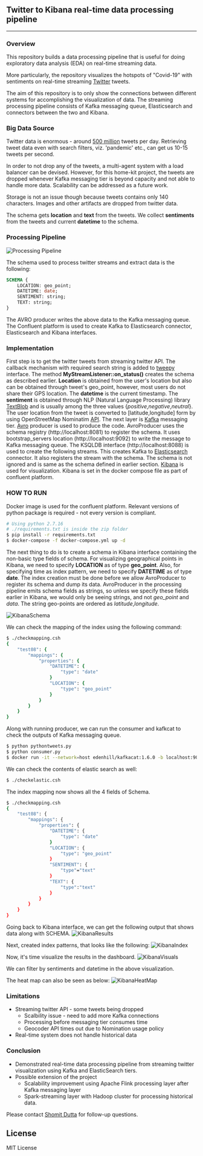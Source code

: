 ## Twitter to Kibana real-time data processing pipeline
---
### Overview
This repository builds a data processing pipeline that is useful for doing exploratory data analysis (EDA) on real-time streaming data.

More particularly, the repository visualizes the hotspots of "Covid-19" with sentiments on real-time streaming [Twitter][twitter] tweets.

The aim of this repository is to only show the connections between different systems for accomplishing the visualization of data. The streaming processing pipeline consists of Kafka messaging queue, Elasticsearch and connectors between the two and Kibana. 

### Big Data Source

Twitter data is enormous - around [500 million][volume] tweets per day. Retrieving tweet data even with search filters, viz. 'pandemic' etc., can get us 10-15 tweets per second. 

In order to not drop any of the tweets, a multi-agent system with a load balancer can be devised. However, for this home-kit project, the tweets are dropped whenever Kafka messaging tier is beyond capacity and not able to handle more data. Scalability can be addressed as a future work. 

Storage is not an issue though because tweets contains only 140 characters. Images and other artifacts are dropped from twitter data.

The schema gets **location** and **text** from the tweets. We collect **sentiments** from the tweets and current **datetime** to the schema.

### Processing Pipeline
![Processing Pipeline](https://github.com/sdbma/Twitter2KibanaPipeline/blob/main/images/pipelines.png)

The schema used to process twitter streams and extract data is the following:
```sql
SCHEMA {
    LOCATION: geo_point;
    DATETIME: date;
    SENTIMENT: string;
    TEXT: string;
}
```
The AVRO producer writes the above data to the Kafka messaging queue. The Confluent platform is used to create Kafka to Elasticsearch connector, Elasticsearch and Kibana interfaces.
### Implementation
First step is to get the twitter tweets from streaming twitter API. The callback mechanism with required search string is added to [tweepy][tweepy] interface.
The method **MyStreamListener::on_status()** creates the schema as described earlier. **Location** is obtained from the user's location but also can be obtained through tweet's geo_point, however, most users do not share their GPS location. The **datetime** is the current timestamp. The **sentiment** is obtained through NLP (Natural Language Processing) library [TextBlob][textblob] and is usually among the three values {*positive*,*negative*,*neutral*}. The user location from the tweet is converted to [latitude,longitude] form by using OpenStreetMap Nominatim [API][geopy].
The next layer is [Kafka][kafka] messaging tier. [Avro][avro] producer is used to produce the code. AvroProducer uses the schema registry (http://localhost:8081) to register the schema. It uses bootstrap_servers location (http://localhost:9092) to write the message to Kafka messaging queue. 
The KSQLDB interface (http://localhost:8088) is used to create the following streams. This creates Kafka to [Elasticsearch][elasticsearch] connector. It also registers the stream with the schema. The schema is not ignored and is same as the schema defined in earlier section.
[Kibana][kibana] is used for visualization. Kibana is set in the docker compose file as part of confluent platform.
### HOW TO RUN
Docker image is used for the confluent platform. Relevant versions of python package is required - not every version is compliant.
```sh
# Using python 2.7.16
# ./requirements.txt is inside the zip folder
$ pip install -r requirements.txt
$ docker-compose -f docker-compose.yml up -d
```
The next thing to do is to create a schema in Kibana interface containing the non-basic type fields of schema. For visualizing geographical points in Kibana, we need to specify **LOCATION** as of type **geo_point**. Also, for specifying time as index pattern, we need to specify **DATETIME** as of type **date**. The index creation must be done before we allow AvroProducer to register its schema and dump its data. AvroProducer in the processing pipeline emits schema fields as strings, so unless we specify these fields earlier in Kibana, we would only be seeing strings, and not *geo_point* and *data*. The string geo-points are ordered as *latitude*,*longitude*. 

![KibanaSchema](https://github.com/sdbma/Twitter2KibanaPipeline/blob/main/images/kibana.png)

We can check the mapping of the index using the following command:
```csh
$ ./checkmapping.csh
{
    "test08": {
        "mappings": {
            "properties": {
                "DATETIME": {
                    "type": "date"
                }
                "LOCATION": {
                    "type": "geo_point"
                }
            }
        }
    }
}
```

Along with running producer, we can run the consumer and kafkcat to check the outputs of Kafka messaging queue.
```sh
$ python pythontweets.py
$ python consumer.py
$ docker run -it --network=host edenhill/kafkacat:1.6.0 -b localhost:9092 -t test08 -J
```
We can check the contents of elastic search as well:
```sh
$ ./checkelastic.csh
```
The index mapping now shows all the 4 fields of Schema.
```sh
$ ./checkmapping.csh
{
    "test08": {
        "mappings": {
            "properties": {
                "DATETIME": {
                    "type": "date"
                }
                "LOCATION": {
                    "type": "geo_point"
                }
                "SENTIMENT": {
                    "type"="text"
                }
                "TEXT": {
                    "type":"text"
                }
            }
        }
    }
}
```
Going back to Kibana interface, we can get the following output that shows data along with SCHEMA.
![KibanaResults](https://github.com/sdbma/Twitter2KibanaPipeline/blob/main/images/kibana2.png)

Next, created index patterns, that looks like the following:
![KibanaIndex](https://github.com/sdbma/Twitter2KibanaPipeline/blob/main/images/kibana3.png)

Now, it's time visualize the results in the dashboard.
![KibanaVisuals](https://github.com/sdbma/Twitter2KibanaPipeline/blob/main/images/kibana4.png)

We can filter by sentiments and datetime in the above visualization.

The heat map can also be seen as below:
![KibanaHeatMap](https://github.com/sdbma/Twitter2KibanaPipeline/blob/main/images/kibana5.png)

### Limitations
* Streaming twitter API - some tweets being dropped
  * Scalbility issue - need to add more Kafka connections
  * Processing before messaging tier consumes time
  * Geocoder API times out due to Nomination usage policy
* Real-time system does not handle historical data

### Conclusion
* Demonstrated real-time data processing pipeline from streaming twitter visualization using Kafka and ElasticSearch tiers.
* Possible extension of the project
  * Scalability improvement using Apache Flink processing layer after Kafka messaging layer
  * Spark-streaming layer with Hadoop cluster for processing historical data.

Please contact [Shomit Dutta](mailto:shomitdutta@gmail.com) for follow-up questions. 

License
----

MIT License

[//]: # (These are reference links used in the body of this note and get stripped out when the markdown processor does its job. There is no need to format nicely because it shouldn't be seen. Thanks SO - http://stackoverflow.com/questions/4823468/store-comments-in-markdown-syntax)

   [twitter]: <https://twitter.com/home>
   [volume]: <https://www.oberlo.com/blog/twitter-statistics#:~:text=500%20million%20tweets%20are%20sent%20out%20per%20day.,has%20been%20used%20more%20than%20two%20billion%20times.>
   [tweepy]:<https://www.tweepy.org/>
   [textblob]:<https://pypi.org/project/textblob/>
   [geopy]:<https://geopy.readthedocs.io/en/stable/>
   [kafka]:<https://kafka.apache.org/>
   [avro]:<https://avro.apache.org/>
   [elasticsearch]:<https://www.elastic.co/elasticsearch/>
   [kibana]:<https://www.elastic.co/kibana>
